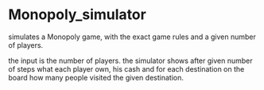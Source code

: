 # Monopoly_simulator

simulates a Monopoly game, with the exact game rules and a given number of players.

the input is the number of players.
the simulator shows after given number of steps what each player own, his cash
and for each destination on the board how many people visited the given destination.
